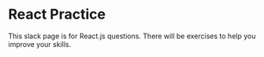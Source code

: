 # React Practice
This slack page is for React.js questions. There will be exercises to help you improve your skills.